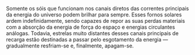 ﻿Somente os sóis que funcionam nos canais diretos das correntes principais da energia do universo podem brilhar para sempre. Esses fornos solares ardem indefinidamente, sendo capazes de repor as suas perdas materiais com a absorção da energia de força do espaço e energias circulantes análogas. Todavia, estrelas muito distantes desses canais principais de recarga estão destinadas a passar pelo esgotamento da energia — gradualmente resfriam-se e, finalmente, apagam-se.